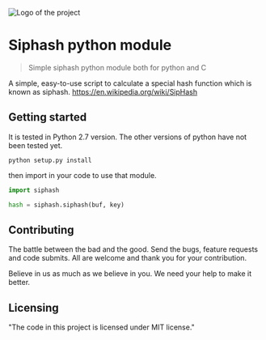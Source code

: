 ![Logo of the project](https://www.zemana.com/images/logo/new-zmn-text-blue.png)

# Siphash python module
> Simple siphash python module both for python and C

A simple, easy-to-use script to calculate a special hash function which is known as siphash.
https://en.wikipedia.org/wiki/SipHash

## Getting started

It is tested in Python 2.7 version. The other versions of python have not been tested yet.

```shell
python setup.py install
```

then import in your code to use that module.

```python
import siphash

hash = siphash.siphash(buf, key)
```

## Contributing

The battle between the bad and the good. Send the bugs, feature requests and code submits. All are welcome and thank you for your contribution.

Believe in us as much as we believe in you. We need your help to make it better.

## Licensing

"The code in this project is licensed under MIT license."
